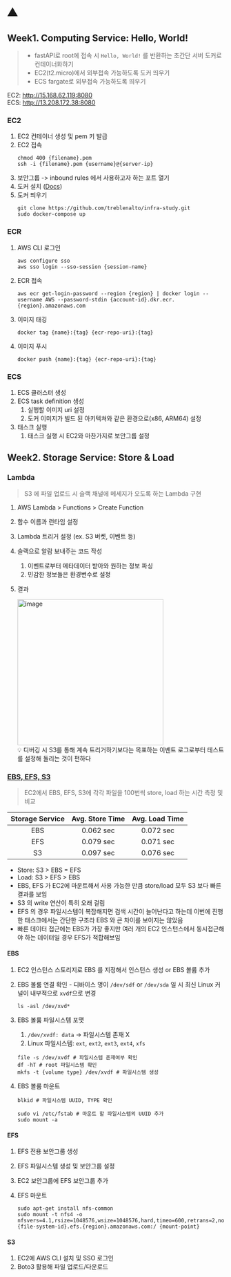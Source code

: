# ⛰️

## Week1. Computing Service: Hello, World!

> - fastAPI로 root에 접속 시 `Hello, World!` 를 반환하는 초간단 서버 도커로 컨테이너화하기
> - EC2(t2.micro)에서 외부접속 가능하도록 도커 띄우기
> - ECS fargate로 외부접속 가능하도록 띄우기

EC2: http://15.168.62.119:8080 <br>
ECS: http://13.208.172.38:8080

### EC2

1. EC2 컨테이너 생성 및 pem 키 발급
2. EC2 접속
   ```
   chmod 400 {filename}.pem
   ssh -i {filename}.pem {username}@{server-ip}
   ```
3. 보안그룹 -> inbound rules 에서 사용하고자 하는 포트 열기
4. 도커 설치 ([Docs](https://docs.docker.com/engine/install/ubuntu/))
5. 도커 띄우기
   ```
   git clone https://github.com/treblenalto/infra-study.git
   sudo docker-compose up
   ```

### ECR

1. AWS CLI 로그인
   ```
   aws configure sso
   aws sso login --sso-session {session-name}
   ```
2. ECR 접속
   ```
   aws ecr get-login-password --region {region} | docker login --username AWS --password-stdin {account-id}.dkr.ecr.{region}.amazonaws.com
   ```
3. 이미지 태깅
   ```
   docker tag {name}:{tag} {ecr-repo-uri}:{tag}
   ```
4. 이미지 푸시
   ```
   docker push {name}:{tag} {ecr-repo-uri}:{tag}
   ```

### ECS

1. ECS 클러스터 생성
2. ECS task definition 생성
   1. 실행할 이미지 uri 설정
   2. 도커 이미지가 빌드 된 아키텍쳐와 같은 환경으로(x86, ARM64) 설정
3. 태스크 실행
   1. 태스크 실행 시 EC2와 마찬가지로 보안그룹 설정

## Week2. Storage Service: Store & Load

### Lambda

> S3 에 파일 업로드 시 슬랙 채널에 메세지가 오도록 하는 Lambda 구현

1. AWS Lambda > Functions > Create Function
2. 함수 이름과 런타임 설정
3. Lambda 트리거 설정 (ex. S3 버켓, 이벤트 등)
4. 슬랙으로 알람 보내주는 코드 작성
   1. 이벤트로부터 메타데이터 받아와 원하는 정보 파싱
   2. 민감한 정보들은 환경변수로 설정
5. 결과

   <img width="338" alt="image" src="https://github.com/treblenalto/infra-study/assets/63901494/cdb8cbba-6d65-4e64-8420-142020526bfc"><br>
   💡 디버깅 시 S3를 통해 계속 트리거하기보다는 목표하는 이벤트 로그로부터 테스트를 설정해 돌리는 것이 편하다

### [EBS, EFS, S3](https://www.notion.so/corcaai/week2-809a95fb8fd24016817db477f9f4adca?pvs=4)

> EC2에서 EBS, EFS, S3에 각각 파일을 100번씩 store, load 하는 시간 측정 및 비교

| Storage Service | Avg. Store Time | Avg. Load Time |
| :-------------: | :-------------: | :------------: |
|       EBS       |    0.062 sec    |   0.072 sec    |
|       EFS       |    0.079 sec    |   0.071 sec    |
|       S3        |    0.097 sec    |   0.076 sec    |

- Store: S3 > EBS = EFS
- Load: S3 > EFS > EBS
- EBS, EFS 가 EC2에 마운트해서 사용 가능한 만큼 store/load 모두 S3 보다 빠른 결과를 보임
- S3 의 write 연산이 특히 오래 걸림
- EFS 의 경우 파일시스템이 복잡해지면 검색 시간이 늘어난다고 하는데 이번에 진행한 태스크에서는 간단한 구조라 EBS 와 큰 차이를 보이지는 않았음
- 빠른 데이터 접근에는 EBS가 가장 좋지만 여러 개의 EC2 인스턴스에서 동시접근해야 하는 데이터일 경우 EFS가 적합해보임

#### EBS

1. EC2 인스턴스 스토리지로 EBS 를 지정해서 인스턴스 생성 or EBS 볼륨 추가
2. EBS 볼륨 연결 확인 - 디바이스 명이 `/dev/sdf` or `/dev/sda` 일 시 최신 Linux 커널이 내부적으로 `xvdf`으로 변경
   ```
   ls -asl /dev/xvd*
   ```
3. EBS 볼륨 파일시스템 포맷
   1. `/dev/xvdf: data` -> 파일시스템 존재 X
   2. Linux 파일시스템: `ext`, `ext2`, `ext3`, `ext4`, `xfs`
   ```
   file -s /dev/xvdf # 파일시스템 존재여부 확인
   df -hT # root 파일시스템 확인
   mkfs -t {volume type} /dev/xvdf # 파일시스템 생성
   ```
4. EBS 볼륨 마운트

   ```
   blkid # 파일시스템 UUID, TYPE 확인

   sudo vi /etc/fstab # 마운트 할 파일시스템의 UUID 추가
   sudo mount -a
   ```

#### EFS

1. EFS 전용 보안그룹 생성
2. EFS 파일시스템 생성 밎 보안그룹 설정
3. EC2 보안그룹에 EFS 보안그룹 추가
4. EFS 마운트

   ```
   sudo apt-get install nfs-common
   sudo mount -t nfs4 -o nfsvers=4.1,rsize=1048576,wsize=1048576,hard,timeo=600,retrans=2,noresvport {file-system-id}.efs.{region}.amazonaws.com:/ {mount-point}
   ```

#### S3

1. EC2에 AWS CLI 설치 및 SSO 로그인
2. Boto3 활용해 파일 업로드/다운로드
